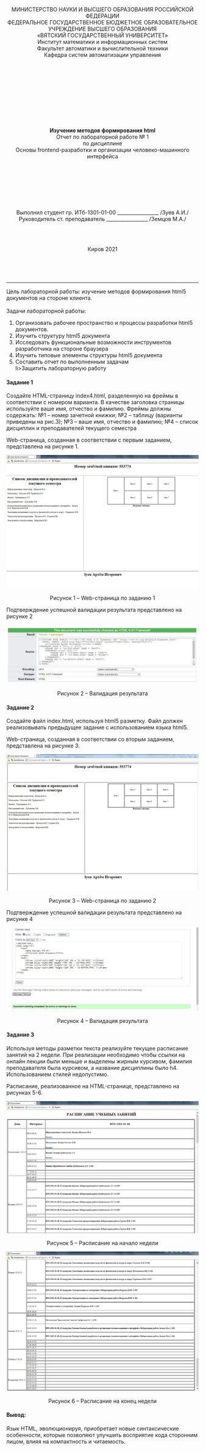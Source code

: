<p align ="center">МИНИСТЕРСТВО НАУКИ И ВЫСШЕГО ОБРАЗОВАНИЯ РОССИЙСКОЙ ФЕДЕРАЦИИ<br>
ФЕДЕРАЛЬНОЕ ГОСУДАРСТВЕННОЕ БЮДЖЕТНОЕ ОБРАЗОВАТЕЛЬНОЕ<br> 
УЧРЕЖДЕНИЕ ВЫСШЕГО ОБРАЗОВАНИЯ<br>
«ВЯТСКИЙ ГОСУДАРСТВЕННЫЙ УНИВЕРСИТЕТ»<br>
Институт математики и информационных систем<br>
Факультет автоматики и вычислительной техники<br>
Кафедра систем автоматизации управления<br></p>
<br>
<br>
<br>
<br>
<br>
<br>
<br>
<br>
<br>
<p align= "center"><b>Изучение методов формирования html</b><br>
Отчет по лабораторной работе № 1<br>
по дисциплине<br>
Основы frontend-разработки и организации человеко-машинного интерфейса<br></p>
<br>
<br>
<br>
<br>
<br>
<br>
<p align="center">Выполнил студент гр. ИТб-1301-01-00	        _________________ /Зуев А.И./<br>
Руководитель ст. преподаватель		        _________________ /Земцов М.А./<br></p>
<br>
<br>
<p align="center">Киров 2021</p>
<br>
<br>
<br>
<hr><p>Цель лабораторной работы: изучение методов формирования html5 документов на стороне клиента.<br>
<br>
Задачи лабораторной работы:<br>
<ol><li>Организовать рабочее пространство и процессы разработки html5 документов.</li>
<li>Изучить структуру html5 документа</li>
<li>Исследовать функциональные возможности инструментов разработчика на стороне браузера</li>
<li>Изучить типовые элементы структуры html5 документа</li>
<li>Составить отчет по выполненным задачам</li>
li>Защитить лабораторную работу</li></ol></p>
<h4>Задание 1</h4>
<p>Создайте HTML-страницу index4.html, разделенную на фреймы в соответствии с номером варианта. В качестве заголовка страницы используйте ваше имя, отчество и фамилию. Фреймы должны содержать:
№1 – номер зачетной книжки; 
№2 – таблицу (варианты приведены на рис.3); 
№3 – ваше имя, отчество и фамилию; 
№4 – список дисциплин и преподавателей текущего семестра
</p>
<p>Web-страница, созданная в соответствии с первым заданием, представлена на рисунке 1.</p>
<p align="center"><a href="B:\информатика\Новая папка\Basic-frontend-dev-labs\bfdLabs"><img src="1.jpg" alt="Рисунок 1"></a>
<p align="center">Рисунок 1  – Web-страница по заданию 1</p>

<p>Подтверждение успешной валидации результата представлено на рисунке 2</p>
<p align="center"><a href="B:\информатика\Новая папка\Basic-frontend-dev-labs\bfdLabs"><img src="1(1).jpg" alt="Рисунок 2"></a>
<p align="center">Рисунок 2  – Валидация результата </p>


<h4>Задание 2</h4>
<p>Создайте файл index.html, используя html5 разметку. Файл должен реализовывать предыдущее задание с использованием языка html5.</p>
<p>Web-страница, созданная в соответствии со вторым заданием, представлена на рисунке 3.</p>
<p align="center"><a href="B:\информатика\Новая папка\Basic-frontend-dev-labs\bfdLabs"><img src="2.jpg" alt="Рисунок 3"></a>
<p align="center">Рисунок 3  – Web-страница по заданию 2</p>

<p>Подтверждение успешной валидации результата представлено на рисунке 4</p>
<p align="center"><a href="B:\информатика\Новая папка\Basic-frontend-dev-labs\bfdLabs"><img src="2(2).jpg" alt="Рисунок 4"></a>
<p align="center">Рисунок 4  – Валидация результата </p>

<h4>Задание 3</h4>
<p>Используя методы разметки текста реализуйте текущее расписание занятий на 2 недели. При реализации необходимо чтобы ссылки на онлайн лекции были меньше и выделены жирным курсивом, фамилия преподавателя была курсивом, а название дисциплины было h4. Использованием стилей недопустимо.</p>
<p>Расписание, реализованное на HTML-странице, представлено на рисунках 5-6.</p>

<p align="center"><a href="B:\информатика\Новая папка\Basic-frontend-dev-labs\bfdLabs"><img src="31.jpg" alt="Рисунок 5"></a>
<p align="center">Рисунок 5  – Расписание на начало недели</p>

<p align="center"><a href="B:\информатика\Новая папка\Basic-frontend-dev-labs\bfdLabs"><img src="32.jpg" alt="Рисунок 6"></a>
<p align="center">Рисунок 6  – Расписание на конец недели</p>

<h4>Вывод:</h4>
<p>Язык HTML, эволюционируя, приобретает новые синтаксические особенности, которые позволяют улучшить восприятие кода сторонним лицом, влияя на компактность и читаемость.</p>